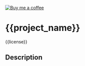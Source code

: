 [![Buy me a coffee][buymeacoffee-shield]][buymeacoffee]

 [buymeacoffee]: https://www.buymeacoffee.com/{{username}}
 [buymeacoffee-shield]: https://www.buymeacoffee.com/assets/img/custom_images/orange_img.png


# {{project_name}}




{{license}}




## Description